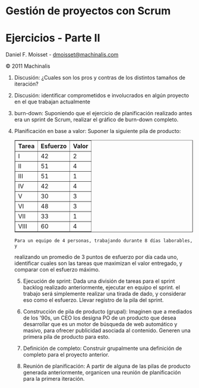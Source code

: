 # Gestión de proyectos con Scrum

# Ejercicios - Parte II

Daniel F. Moisset - <dmoisset@machinalis.com>

© 2011 Machinalis

1. Discusión: ¿Cuales son los pros y contras de los distintos tamaños de
iteración?

2. Discusión: identificar comprometidos e involucrados en algún proyecto en
el que trabajan actualmente

3. burn-down: Suponiendo que el ejercicio de planificación realizado antes era
un sprint de Scrum, realizar el gráfico de burn-down completo.

4. Planificación en base a valor: Suponer la siguiente pila de producto:

    <table border="1">
    <tr><th>Tarea</th><th>Esfuerzo</th><th>Valor</th></tr>
    <tr><td>I</td><td>42</td><td>2</td></tr>
    <tr><td>II</td><td>51</td><td>4</td></tr>
    <tr><td>III</td><td>51</td><td>1</td></tr>
    <tr><td>IV</td><td>42</td><td>4</td></tr>
    <tr><td>V</td><td>30</td><td>3</td></tr>
    <tr><td>VI</td><td>48</td><td>3</td></tr>
    <tr><td>VII</td><td>33</td><td>1</td></tr>
    <tr><td>VIII</td><td>60</td><td>4</td></tr>
</table>

    Para un equipo de 4 personas, trabajando durante 8 días laborables, y
realizando un promedio de 3 puntos de esfuerzo por día cada uno, identificar
cuales son las tareas que maximizan el valor entregado, y comparar con el
esfuerzo máximo.

5. Ejecución de sprint: Dada una división de tareas para el sprint backlog
realizado anteriormente, ejecutar en equipo el sprint. el trabajo será
simplemente realizar una tirada de dado, y considerar eso como el esfuerzo.
Llevar registro de la pila del sprint.

6. Construcción de pila de producto (grupal): Imaginen que a mediados de los
'90s, un CEO los designa PO de un producto que desea desarrollar que es un
motor de búsqueda de web automático y masivo, para ofrecer publicidad asociada
al contenido. Generen una primera pila de producto para esto.

7. Definición de completo: Construir grupalmente una definición de completo
para el proyecto anterior.

8. Reunión de planificación: A partir de alguna de las pilas de producto
generada anteriormente, organicen una reunión de planificación para la primera
iteración.


